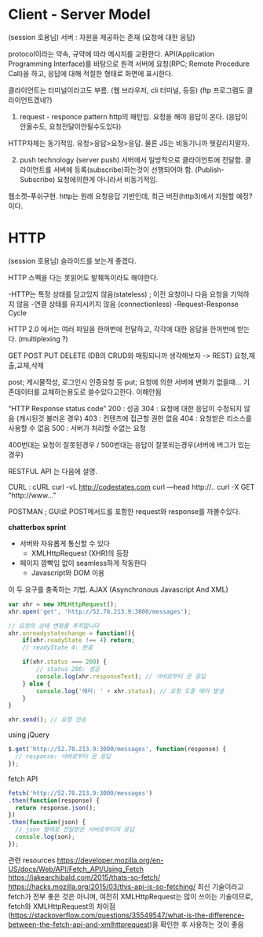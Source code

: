 # Client - Server Model
(session 호용님)
서버 : 자원을 제공하는 존재 (요청에 대한 응답)

protocol이라는 약속, 규약에 따라 메시지를 교환한다.
API(Application Programming Interface)를 바탕으로 원격 서버에 요청(RPC; Remote Procedure Call)을 하고, 응답에 대해 적절한 형태로 화면에 표시한다.

클라이언트는 터미널이라고도 부름. (웹 브라우저, cli 터미널, 등등) (ftp 프로그램도 클라이언트겠네?)

1. request - responce pattern
  http의 패턴임. 요청을 해야 응답이 온다. (응답이 안올수도, 요청전달이안될수도있다)

  HTTP자체는 동기적임. 유청>응답>요청>응답.   물론 JS는 비동기니까 헷갈리지말자.


2. push technology (server push)
 서버에서 일방적으로 클라이언트에 전달함.
 클라이언트를 서버에 등록(subscribe)하는것이 선행되어야 함. (Publish-Subscribe)
 요청에의한게 아니라서 비동기적임.

 웹소켓-푸쉬구현.   http는 원래 요청응답 기반인데, 최근 버전(http3)에서 지원할 예정?이다.




# HTTP
(session 호용님)
슬라이드를 보는게 좋겠다.

  HTTP 스펙을 다는 못읽어도 발췌독이라도 해야한다.

-HTTP는 특정 상태를 담고있지 않음(stateless) ; 이전 요청이나 다음 요청을 기억하지 않음
-연결 상태를 유지시키지 않음 (connectionless)
-Request-Response Cycle


HTTP 2.0 에서는 여러 파일을 한꺼번에 전달하고, 각각에 대한 응답을 한꺼번에 받는다. (multiplexing ?)

GET POST PUT DELETE (DB의 CRUD와 매핑되니까 생각해보자 -> REST)
요청,제출,교체,삭제

post; 게시물작성, 로그인시 인증요청 등
put; 요청에 의한 서버에 변화가 없을때… 기존데이터를 교체하는용도로 쓸수있다고한다. 이해안됨

“HTTP Response status code”
200 : 성공
304 : 요청에 대한 응답이 수정되지 않음 (캐시된것 불러온 경우)
403 : 컨텐츠에 접근할 권한 없음
404 : 요청받은 리소스를 사용할 수 없음
500 : 서버가 처리할 수없는 요청

400번대는 요청이 잘못된경우 / 500번대는 응답이 잘못되는경우(서버에 버그가 있는경우)


RESTFUL API 는 다음에 설명.


CURL : cURL
  curl -vL http://codestates.com
  curl —head http://..
  curl -X GET "http://www…"

POSTMAN ; GUI로 POST메서드를 포함한 request와 response를 까볼수있다.




**chatterbox sprint**

- 서버와 자유롭게 통신할 수 있다
  - XMLHttpRequest (XHR)의 등장
- 페이지 깜빡임 없이 seamless하게 작동한다
  - Javascript와 DOM 이용

이 두 요구를 충족하는 기법. AJAX (Asynchronous Javascript And XML)

```javascript
var xhr = new XMLHttpRequest();
xhr.open('get', 'http://52.78.213.9:3000/messages');

// 요청의 상태 변화를 추적합니다
xhr.onreadystatechange = function(){
	if(xhr.readyState !== 4) return;
	// readyState 4: 완료

	if(xhr.status === 200) {
        // status 200: 성공
		console.log(xhr.responseText); // 서버로부터 온 응답
	} else {
		console.log('에러: ' + xhr.status); // 요청 도중 에러 발생
	}
}

xhr.send(); // 요청 전송
```

using jQuery
```javascript
$.get('http://52.78.213.9:3000/messages', function(response) {
  // response: 서버로부터 온 응답
});
```

fetch API
```javascript
fetch('http://52.78.213.9:3000/messages')
.then(function(response) {
  return response.json();
})
.then(function(json) {
  // json 형태로 전달받은 서버로부터의 응답
  console.log(son);
});
```

관련 resources
https://developer.mozilla.org/en-US/docs/Web/API/Fetch_API/Using_Fetch
https://jakearchibald.com/2015/thats-so-fetch/
https://hacks.mozilla.org/2015/03/this-api-is-so-fetching/
최신 기술이라고 fetch가 전부 좋은 것은 아니며, 여전히 XMLHttpRequest는 많이 쓰이는 기술이므로, fetch와 XMLHttpRequest의 차이점(https://stackoverflow.com/questions/35549547/what-is-the-difference-between-the-fetch-api-and-xmlhttprequest)을 확인한 후 사용하는 것이 좋음